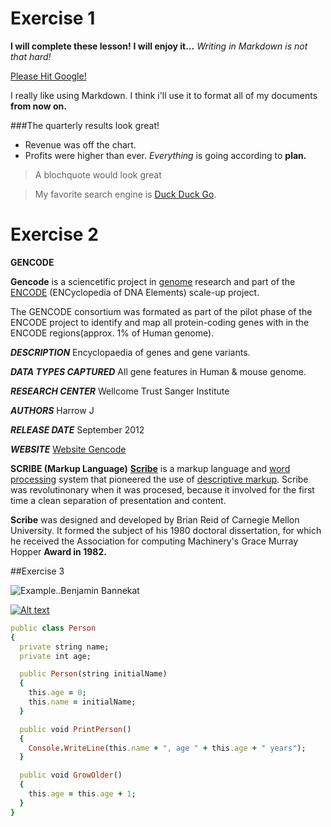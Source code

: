 # Exercise 1
**I will complete these lesson!**
**I will enjoy it...**
_Writing in Markdown is not that hard!_

[Please Hit Google!](www.google.com)

I really like using Markdown. I think i'll use it to format all of my documents **from now on.**

###The quarterly results look great!
   - Revenue was off the chart.
   - Profits were higher than ever. 
*Everything* is going according to **plan.**

>A blochquote would look great

>My favorite search engine is [Duck Duck Go](https://duckduckgo.com).

# Exercise 2

**GENCODE**

**Gencode** is a sciencetific project in [genome](https://en.wikipedia.org/wiki/Genome) research and part of the [ENCODE](https://en.wikipedia.org/wiki/ENCODE) (ENCyclopedia of DNA Elements) scale-up project.

The GENCODE consortium was formated as part of the pilot phase of the ENCODE project to identify and map all protein-coding genes with in the ENCODE regions(approx. 1% of Human genome).

***DESCRIPTION***
Encyclopaedia of genes and gene variants.

***DATA TYPES CAPTURED***
All gene features in Human & mouse genome.

***RESEARCH CENTER***
Wellcome Trust Sanger Institute

***AUTHORS***
Harrow J

***RELEASE DATE***
September 2012

***WEBSITE***
[Website Gencode](https://www.gencodegenes.org/)

**SCRIBE (Markup Language)**
**[Scribe](https://en.wikipedia.org/wiki/Scribe_(markup_language))** is a markup language and [word processing](https://en.wikipedia.org/wiki/Word_processor) system that pioneered the use of [descriptive markup](https://en.wikipedia.org/wiki/Markup_language). Scribe was revolutinonary when it was procesed, because it involved for the first time a clean separation of presentation and content.

**Scribe** was designed and developed by Brian Reid of Carnegie Mellon University. It formed the subject of his 1980 doctoral dissertation, for which he received the Association for computing Machinery's Grace Murray Hopper **Award in 1982.**

##Exercise 3



![Example..Benjamin Bannekat](https://octodex.github.com/images/bannekat.png)

[![Alt text](https://img.youtube.com/vi/2IFF9yu5i3k/mqdefault.jpg)](https://www.youtube.com/watch?v=2IFF9yu5i3k&list=RD2IFF9yu5i3k&start_radio=1)



```ruby
public class Person
{
  private string name;
  private int age;

  public Person(string initialName)
  {
    this.age = 0;
    this.name = initialName;
  }

  public void PrintPerson()
  {
    Console.WriteLine(this.name + ", age " + this.age + " years");
  }

  public void GrowOlder()
  {
    this.age = this.age + 1;
  }
}
```